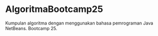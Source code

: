# AlgoritmaBootcamp25
Kumpulan algoritma dengan menggunakan bahasa pemrograman Java NetBeans. Bootcamp 25.
